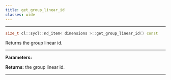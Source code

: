 ```yaml
---
title: get_group_linear_id
classes: wide
---
```



---

```cpp
size_t cl::sycl::nd_item< dimensions >::get_group_linear_id() const
```


Returns the group linear id. 


---
**Parameters:**

**Returns:** the group linear id. 

---
